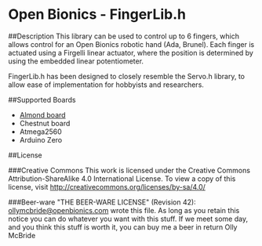 # Open Bionics - FingerLib.h

##Description
This library can be used to control up to 6 fingers, which allows control for an Open Bionics robotic hand (Ada, Brunel). Each finger is actuated using a Firgelli
linear actuator, where the position is determined by using the embedded linear potentiometer. 

FingerLib.h has been designed to closely resemble the Servo.h library, to allow ease of implementation for hobbyists and researchers. 


##Supported Boards
- [Almond board](https://www.openbionics.com/shop/pcb)
- Chestnut board
- Atmega2560
- Arduino Zero

##License

###Creative Commons
This work is licensed under the Creative Commons Attribution-ShareAlike 4.0 International License.
To view a copy of this license, visit http://creativecommons.org/licenses/by-sa/4.0/

###Beer-ware
"THE BEER-WARE LICENSE" (Revision 42):
<ollymcbride@openbionics.com> wrote this file. As long as you retain this notice you
can do whatever you want with this stuff. If we meet some day, and you think
this stuff is worth it, you can buy me a beer in return Olly McBride
